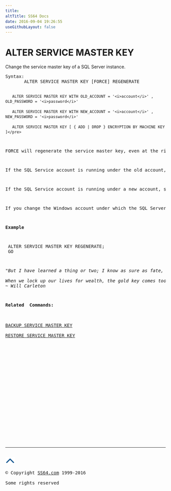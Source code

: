 ```yaml
---
title:
altTitle: SS64 Docs
date: 2016-09-04 19:26:55
useGithubLayout: false
---
```

<!-- #BeginLibraryItem "/Library/head_sql.lbi" --><!-- #EndLibraryItem --><h1>ALTER SERVICE MASTER KEY</h1>
<p>Change the service master key of a  SQL Server instance.</p>
<pre>Syntax:
       ALTER SERVICE MASTER KEY [FORCE] REGENERATE


       ALTER SERVICE MASTER KEY WITH OLD_ACCOUNT = '<i>account</i>' , OLD_PASSWORD = '<i>password</i>'

       ALTER SERVICE MASTER KEY WITH NEW_ACCOUNT = '<i>account</i>' , NEW_PASSWORD = '<i>password</i>' 

       ALTER SERVICE MASTER KEY [ { ADD | DROP } ENCRYPTION BY MACHINE KEY ]</pre>
<p>FORCE will regenerate the service master key, even at the risk of data loss, if a dependent key cannot be decrypted, the data which that key secures will be lost.</p>
<p>If the SQL Service account is running under the old account, supply the new account/password.</p>
<p>If the SQL Service account is running under a new account, supply the old account/password. </p>
<p>If you change the Windows account under which the SQL Server service runs, you must also enable decryption of the service master key. The <i>SQL Server Configuration Manager </i>can be used to change the  service account and will automatically configure all the security and encryption settings.</p>
<p><b>Example</b></p>
<pre> ALTER SERVICE MASTER KEY REGENERATE;<br> GO</pre>
<p class="quote"><i>"But I have learned a thing or two; I know as sure as fate,<br>
When we lock up our lives for wealth, the gold key comes too late" 
~ Will Carleton</i></p>
<p><b>Related  Commands:</b><br>
<br>
<a href="service_masterkey_b.html">BACKUP SERVICE MASTER KEY</a> <a href="service_masterkey_r.html"><br>
RESTORE SERVICE MASTER KEY</a></p><!-- #BeginLibraryItem "/Library/foot_sql.lbi" --><p>
<!-- ss64-sql -->
<ins class="adsbygoogle" style="display:inline-block;width:300px;height:250px" data-ad-client="ca-pub-6140977852749469" data-ad-slot="6953563613"></ins>
<script>
(adsbygoogle = window.adsbygoogle || []).push({});
</script></p>
<hr>
<div id="bl" class="footer"><a href="service_masterkey_a.html#"><img src="../images/top.png" width="30" height="22" alt="Back to the Top"></a></div>
<div id="br" class="footer, tagline">© Copyright <a href="http://ss64.com/">SS64.com</a> 1999-2016<br>
Some rights reserved</div><!-- #EndLibraryItem -->

